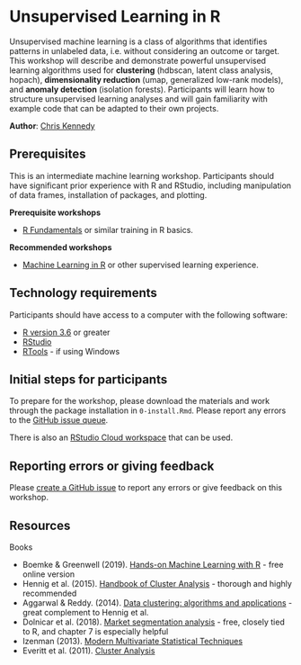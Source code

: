# Unsupervised Learning in R


Unsupervised machine learning is a class of algorithms that identifies patterns
in unlabeled data, i.e. without considering an outcome or target. This workshop
will describe and demonstrate powerful unsupervised learning algorithms used for
**clustering** (hdbscan, latent class analysis, hopach), **dimensionality
reduction** (umap, generalized low-rank models), and **anomaly detection** (isolation forests).
Participants will learn how to structure unsupervised
learning analyses and will gain familiarity with example code that can be
adapted to their own projects.

**Author**: [Chris Kennedy](http://github.com/ck37)

## Prerequisites

This is an intermediate machine learning workshop. Participants should have
significant prior experience with R and RStudio, including manipulation of data
frames, installation of packages, and plotting.

**Prerequisite workshops**

 * [R Fundamentals](https://github.com/dlab-berkeley/R-Fundamentals) or similar training in R basics.
 
**Recommended workshops**

 * [Machine Learning in R](https://github.com/dlab-berkeley/Machine-Learning-in-R) or other supervised learning experience.

## Technology requirements

Participants should have access to a computer with the following software:

 * [R version 3.6](https://cran.rstudio.com/) or greater
 * [RStudio](https://rstudio.com/products/rstudio/download/#download)
 * [RTools](https://cran.r-project.org/bin/windows/Rtools/) - if using Windows
 
## Initial steps for participants

To prepare for the workshop, please download the materials and work through the package installation in `0-install.Rmd`. Please report any errors to the [GitHub issue queue](https://github.com/dlab-berkeley/Unsupervised-Learning-in-R/issues).

There is also an [RStudio Cloud workspace](https://rstudio.cloud/project/930459) that can be used.
 
## Reporting errors or giving feedback

Please [create a GitHub issue](https://github.com/dlab-berkeley/Unsupervised-Learning-in-R/issues) to report any errors or give feedback on this workshop.

## Resources

Books

 * Boemke & Greenwell (2019). [Hands-on Machine Learning with R](https://bradleyboehmke.github.io/HOML/) - free online version
 * Hennig et al. (2015). [Handbook of Cluster Analysis](https://smile.amazon.com/Handbook-Cluster-Analysis-Handbooks-Statistical-ebook/dp/B019FNKOJ4) - thorough and highly recommended
 * Aggarwal & Reddy. (2014). [Data clustering: algorithms and applications](https://smile.amazon.com/Data-Clustering-Algorithms-Applications-Knowledge-ebook/dp/B00EYROAQU/) - great complement to Hennig et al.
 * Dolnicar et al. (2018). [Market segmentation analysis](https://smile.amazon.com/Market-Segmentation-Analysis-Understanding-Professionals-ebook/dp/B07FQDSF3X/) - free, closely tied to R, and chapter 7 is especially helpful
 * Izenman (2013). [Modern Multivariate Statistical Techniques](https://www.amazon.com/Modern-Multivariate-Statistical-Techniques-Classification-ebook/dp/B00HWUR9CS/)
 * Everitt et al. (2011). [Cluster Analysis](https://www.amazon.com/Cluster-Analysis-Wiley-Probability-Statistics-ebook/dp/B005CPJSME)
